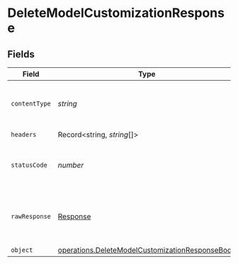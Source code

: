 # DeleteModelCustomizationResponse


## Fields

| Field                                                                                                                     | Type                                                                                                                      | Required                                                                                                                  | Description                                                                                                               |
| ------------------------------------------------------------------------------------------------------------------------- | ------------------------------------------------------------------------------------------------------------------------- | ------------------------------------------------------------------------------------------------------------------------- | ------------------------------------------------------------------------------------------------------------------------- |
| `contentType`                                                                                                             | *string*                                                                                                                  | :heavy_check_mark:                                                                                                        | HTTP response content type for this operation                                                                             |
| `headers`                                                                                                                 | Record<string, *string*[]>                                                                                                | :heavy_check_mark:                                                                                                        | N/A                                                                                                                       |
| `statusCode`                                                                                                              | *number*                                                                                                                  | :heavy_check_mark:                                                                                                        | HTTP response status code for this operation                                                                              |
| `rawResponse`                                                                                                             | [Response](https://developer.mozilla.org/en-US/docs/Web/API/Response)                                                     | :heavy_check_mark:                                                                                                        | Raw HTTP response; suitable for custom response parsing                                                                   |
| `object`                                                                                                                  | [operations.DeleteModelCustomizationResponseBody](../../../sdk/models/operations/deletemodelcustomizationresponsebody.md) | :heavy_minus_sign:                                                                                                        | N/A                                                                                                                       |